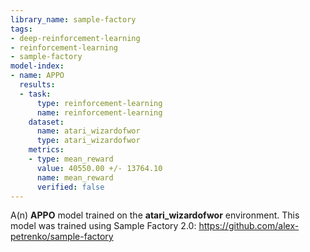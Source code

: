 ```yaml
---
library_name: sample-factory
tags:
- deep-reinforcement-learning
- reinforcement-learning
- sample-factory
model-index:
- name: APPO
  results:
  - task:
      type: reinforcement-learning
      name: reinforcement-learning
    dataset:
      name: atari_wizardofwor
      type: atari_wizardofwor
    metrics:
    - type: mean_reward
      value: 40550.00 +/- 13764.10
      name: mean_reward
      verified: false
---
```


A(n) **APPO** model trained on the **atari_wizardofwor** environment.
This model was trained using Sample Factory 2.0: https://github.com/alex-petrenko/sample-factory
    